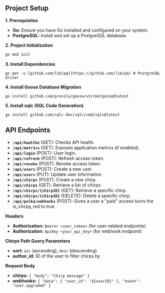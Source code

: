 ## Project Setup

**1. Prerequisites**

* **Go:** Ensure you have Go installed and configured on your system.
* **PostgreSQL:** Install and set up a PostgreSQL database.

**2. Project Initialization**

```bash
go mod init 
```

**3. Install Dependencies**

```
go get -u [github.com/lib/pq](https://github.com/lib/pq) # PostgreSQL driver
```

**4. Install Goose Database Migration**

```
go install github.com/pressly/goose/v3/cmd/goose@latest
```

**5. Install sqlc (SQL Code Generation)**

```
go install github.com/sqlc-dev/sqlc/cmd/sqlc@latest
```

## API Endpoints

* **`/api/healthz`** (GET): Checks API health.
* **`/api/metrics`** (GET): Exposes application metrics (if enabled).
* **`/api/login`** (POST): User login.
* **`/api/refresh`** (POST): Refresh access token.
* **`/api/revoke`** (POST): Revoke access token.
* **`/api/users`** (POST): Create a new user.
* **`/api/users`** (PUT): Update user information.
* **`/api/chirps`** (POST): Create a new chirp.
* **`/api/chirps`** (GET): Retrieve a list of chirps.
* **`/api/chirps/{chirpID}`** (GET): Retrieve a specific chirp.
* **`/api/chirps/{chirpID}`** (DELETE): Delete a specific chirp.
* **`/api/polka/webhooks`** (POST): Gives a user a "paid" access turns the is_chirpy_red to true  

**Headers**

* **Authorization:** `Bearer <user_token>` (for user-related endpoints)
* **Authorization:** `ApiKey <your_api_key>` (for webhook endpoint)

**Chirps Path Query Parameters**

* **sort:** `asc` (ascending), `desc` (descending)
* **author_id:** ID of the user to filter chirps by

**Request Body**

* **chirps:** `{ "body": "Chirp message" }`
* **webhooks:** `{ "data": { "user_id": "${userID}" }, "event": "user.upgraded" }`
